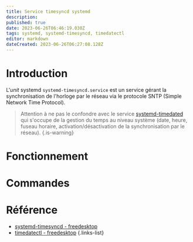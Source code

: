 ```yaml
---
title: Service timesyncd systemd
description: 
published: true
date: 2023-06-26T06:46:19.030Z
tags: systemd, systemd-timesyncd, timedatectl
editor: markdown
dateCreated: 2023-06-26T06:27:08.128Z
---
```


# Introduction
L'*unit* systemd `systemd-timesyncd.service` est un service gérant la synchronisation de l'horloge par le réseau via le protocole SNTP (Simple Network Time Protocol).

> Attention à ne pas le confondre avec le service [systemd-timedated](/systemd/timedated) qui s'occupe de la gestion du temps au niveau système (date, heure, fuseau horaire, activation/désactivation de la synchronisation par le réseau).
{.is-warning}

# Fonctionnement


# Commandes


# Référence
- [systemd-timesyncd - freedesktop](https://www.freedesktop.org/software/systemd/man/systemd-timesyncd.service.html)
- [timedatectl - freedesktop](https://www.freedesktop.org/software/systemd/man/timedatectl.html)
{.links-list}